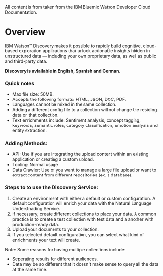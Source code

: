 All content is from taken from the IBM Bluemix Watson Developer Cloud Documentation.

# Overview
IBM Watson™ Discovery makes it possible to rapidly build cognitive, cloud-based exploration applications that unlock actionable insights hidden in unstructured data — including your own proprietary data, as well as public and third-party data.

**Discovery is aviailable in English, Spanish and German.**

### Quick notes
* Max file size: 50MB.
* Accepts the following formats: HTML, JSON, DOC, PDF.
* Languages cannot be mixed in the same collection.
* Adding a different config file to a collection will not change the residing data on that collection.
* Text enrichments include: Sentiment analysis, concept tagging, keywords, semantic roles, category classification, emotion analysis and entity extraction.

### Adding Methods:
* API: Use if you are integrating the upload content within an existing application or creating a custom upload.
* Tooling: Normal usage
* Data Crawler: Use of you want to manage a large file upload or want to extract content from different repositories (ex. a database).

### Steps to to use the Discovery Service:
1. Create an environment with either a default or custom configuration. A default configuration will enrich your data with the Natural Language Understnading Service.
2. If necessary, create different collections to place your data. A common practice is to create a test collection with test data and a another with production-ready data.
3. Upload your documents to your collection.
4. If you selected default configuration, you can select what kind of enrichments your text will create.

Note: Some reasons for having multiple collections include:
* Seperating results for different audiences.
* Data may be so different that it doesn't make sense to query all the data at the same time.




